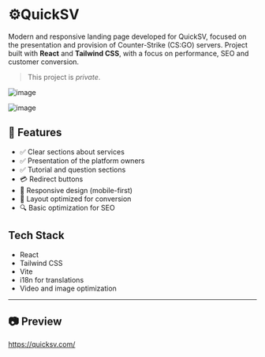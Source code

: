 # ⚙️QuickSV

Modern and responsive landing page developed for QuickSV, focused on the presentation and provision of Counter-Strike (CS:GO) servers. Project built with **React** and **Tailwind CSS**, with a focus on performance, SEO and customer conversion.

> This project is *private*.

![image](https://github.com/user-attachments/assets/5b4556ee-45c3-43a9-998f-ea58e819eefa)

![image](https://github.com/user-attachments/assets/83d4d79a-1f35-40ab-89e6-d1777d459a94)

## 🚀 Features

- ✅ Clear sections about services
- ✅ Presentation of the platform owners
- ✅ Tutorial and question sections
- 💳 Redirect buttons
- 📱 Responsive design (mobile-first)
- 🧠 Layout optimized for conversion
- 🔍 Basic optimization for SEO

## Tech Stack

- React
- Tailwind CSS
- Vite
- i18n for translations
- Video and image optimization

---


## 📷 Preview

https://quicksv.com/
